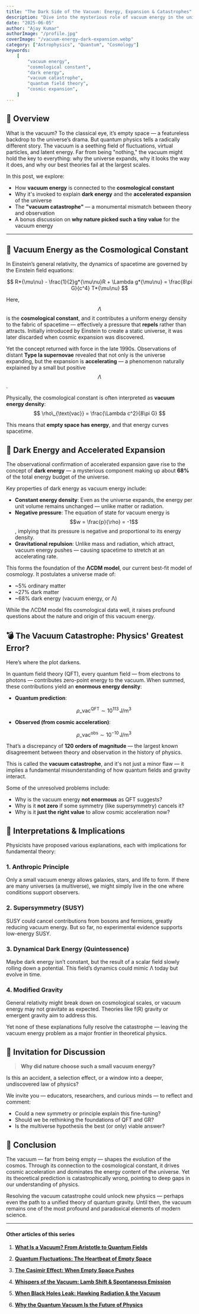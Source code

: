 ```yaml
---
title: "The Dark Side of the Vacuum: Energy, Expansion & Catastrophes"
description: "Dive into the mysterious role of vacuum energy in the universe — from fueling cosmic expansion to revealing the biggest theoretical discrepancy in physics."
date: "2025-06-05"
author: "Ajay Kumar"
authorImage: "/profile.jpg"
coverImage: "/vacuum-energy-dark-expansion.webp"
category: ["Astrophysics", "Quantum", "Cosmology"]
keywords:
    [
        "vacuum energy",
        "cosmological constant",
        "dark energy",
        "vacuum catastrophe",
        "quantum field theory",
        "cosmic expansion",
    ]
---
```


## 🧠 Overview

What is the vacuum? To the classical eye, it’s empty space — a featureless backdrop to the universe’s drama. But quantum physics tells a radically different story. The vacuum is a seething field of fluctuations, virtual particles, and latent energy. Far from being "nothing," the vacuum might hold the key to everything: why the universe expands, why it looks the way it does, and why our best theories fail at the largest scales.

In this post, we explore:

-   How **vacuum energy** is connected to the **cosmological constant**
-   Why it's invoked to explain **dark energy** and the **accelerated expansion** of the universe
-   The **"vacuum catastrophe"** — a monumental mismatch between theory and observation
-   A bonus discussion on **why nature picked such a tiny value** for the vacuum energy

---

## 🌌 Vacuum Energy as the Cosmological Constant

In Einstein’s general relativity, the dynamics of spacetime are governed by the Einstein field equations:


$$
R*{\mu\nu} - \frac{1}{2}g*{\mu\nu}R + \Lambda g*{\mu\nu} = \frac{8\pi G}{c^4} T*{\mu\nu}
$$


Here, $$\Lambda$$ is the **cosmological constant**, and it contributes a uniform energy density to the fabric of spacetime — effectively a pressure that **repels** rather than attracts. Initially introduced by Einstein to create a static universe, it was later discarded when cosmic expansion was discovered.

Yet the concept returned with force in the late 1990s. Observations of distant **Type Ia supernovae** revealed that not only is the universe expanding, but the expansion is **accelerating** — a phenomenon naturally explained by a small but positive $$\Lambda$$.

Physically, the cosmological constant is often interpreted as **vacuum energy density**:
$$
\rho\_{\text{vac}} = \frac{\Lambda c^2}{8\pi G}
$$

This means that **empty space has energy**, and that energy curves spacetime.


## 🚀 Dark Energy and Accelerated Expansion

The observational confirmation of accelerated expansion gave rise to the concept of **dark energy** — a mysterious component making up about **68%** of the total energy budget of the universe.

Key properties of dark energy as vacuum energy include:

-   **Constant energy density**: Even as the universe expands, the energy per unit volume remains unchanged — unlike matter or radiation.
-   **Negative pressure**: The equation of state for vacuum energy is $$w = \frac{p}{\rho} = -1$$, implying that its pressure is negative and proportional to its energy density.
-   **Gravitational repulsion**: Unlike mass and radiation, which attract, vacuum energy pushes — causing spacetime to stretch at an accelerating rate.

This forms the foundation of the **ΛCDM model**, our current best-fit model of cosmology. It postulates a universe made of:

-   ~5% ordinary matter
-   ~27% dark matter
-   ~68% dark energy (vacuum energy, or Λ)

While the ΛCDM model fits cosmological data well, it raises profound questions about the nature and origin of this vacuum energy.


## 💣 The Vacuum Catastrophe: Physics' Greatest Error?

Here’s where the plot darkens.

In quantum field theory (QFT), every quantum field — from electrons to photons — contributes zero-point energy to the vacuum. When summed, these contributions yield an **enormous energy density**:

-   **Quantum prediction**:  
    
    $$\rho\_{\text{vac}}^{\text{QFT}} \sim 10^{113} \, \text{J/m}^3$$
    
-   **Observed (from cosmic acceleration)**:  
    
    $$\rho\_{\text{vac}}^{\text{obs}} \sim 10^{-10} \, \text{J/m}^3$$
    

That’s a discrepancy of **120 orders of magnitude** — the largest known disagreement between theory and observation in the history of physics.

This is called the **vacuum catastrophe**, and it's not just a minor flaw — it implies a fundamental misunderstanding of how quantum fields and gravity interact.

Some of the unresolved problems include:

-   Why is the vacuum energy **not enormous** as QFT suggests?
-   Why is it **not zero** if some symmetry (like supersymmetry) cancels it?
-   Why is it **just the right value** to allow cosmic acceleration now?


## 🧠 Interpretations & Implications

Physicists have proposed various explanations, each with implications for fundamental theory:

### 1. **Anthropic Principle**

Only a small vacuum energy allows galaxies, stars, and life to form. If there are many universes (a multiverse), we might simply live in the one where conditions support observers.

### 2. **Supersymmetry (SUSY)**

SUSY could cancel contributions from bosons and fermions, greatly reducing vacuum energy. But so far, no experimental evidence supports low-energy SUSY.

### 3. **Dynamical Dark Energy (Quintessence)**

Maybe dark energy isn’t constant, but the result of a scalar field slowly rolling down a potential. This field’s dynamics could mimic Λ today but evolve in time.

### 4. **Modified Gravity**

General relativity might break down on cosmological scales, or vacuum energy may not gravitate as expected. Theories like f(R) gravity or emergent gravity aim to address this.

Yet none of these explanations fully resolve the catastrophe — leaving the vacuum energy problem as a major frontier in theoretical physics.


## 💬 Invitation for Discussion

> **Why did nature choose such a small vacuum energy?**

Is this an accident, a selection effect, or a window into a deeper, undiscovered law of physics?

We invite you — educators, researchers, and curious minds — to reflect and comment:

-   Could a new symmetry or principle explain this fine-tuning?
-   Should we be rethinking the foundations of QFT and GR?
-   Is the multiverse hypothesis the best (or only) viable answer?


## 🧾 Conclusion

The vacuum — far from being empty — shapes the evolution of the cosmos. Through its connection to the cosmological constant, it drives cosmic acceleration and dominates the energy content of the universe. Yet its theoretical prediction is catastrophically wrong, pointing to deep gaps in our understanding of physics.

Resolving the vacuum catastrophe could unlock new physics — perhaps even the path to a unified theory of quantum gravity. Until then, the vacuum remains one of the most profound and paradoxical elements of modern science.

---
#### Other articles of this series

1. **[What Is a Vacuum? From Aristotle to Quantum Fields](/blog/what-is-a-vacuum)**

2. **[Quantum Fluctuations: The Heartbeat of Empty Space](/blog/what-is-a-vacuum)**

3. **[The Casimir Effect: When Empty Space Pushes](/blog/the-casimir-effect)**

4. **[Whispers of the Vacuum: Lamb Shift & Spontaneous Emission](/blog/whispers-of-the-vacuum-lamb-shift-and-spontaneous-emission)**

5. **[When Black Holes Leak: Hawking Radiation & the Vacuum](/blog/when-black-holes-leak-hawking-radiation-and-the-vacuum)**

7. **[Why the Quantum Vacuum Is the Future of Physics](/blog/why-the-quantumvacuum-is-the-future-of-physics)**